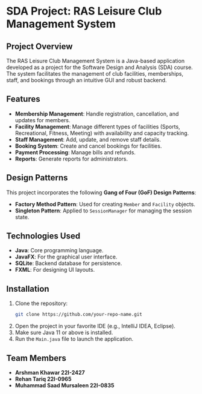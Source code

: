 # SDA Project: RAS Leisure Club Management System

## Project Overview
The RAS Leisure Club Management System is a Java-based application developed as a project for the Software Design and Analysis (SDA) course. The system facilitates the management of club facilities, memberships, staff, and bookings through an intuitive GUI and robust backend.

## Features
- **Membership Management**: Handle registration, cancellation, and updates for members.
- **Facility Management**: Manage different types of facilities (Sports, Recreational, Fitness, Meeting) with availability and capacity tracking.
- **Staff Management**: Add, update, and remove staff details.
- **Booking System**: Create and cancel bookings for facilities.
- **Payment Processing**: Manage bills and refunds.
- **Reports**: Generate reports for administrators.

## Design Patterns
This project incorporates the following **Gang of Four (GoF) Design Patterns**:
- **Factory Method Pattern**: Used for creating `Member` and `Facility` objects.
- **Singleton Pattern**: Applied to `SessionManager` for managing the session state.

## Technologies Used
- **Java**: Core programming language.
- **JavaFX**: For the graphical user interface.
- **SQLite**: Backend database for persistence.
- **FXML**: For designing UI layouts.

## Installation
1. Clone the repository:
   ```bash
   git clone https://github.com/your-repo-name.git
   ```
2. Open the project in your favorite IDE (e.g., IntelliJ IDEA, Eclipse).
3. Make sure Java 11 or above is installed.
4. Run the `Main.java` file to launch the application.

## Team Members
- **Arshman Khawar              22I-2427**
- **Rehan Tariq                22I-0965**
- **Muhammad Saad Mursaleen    22I-0835**
